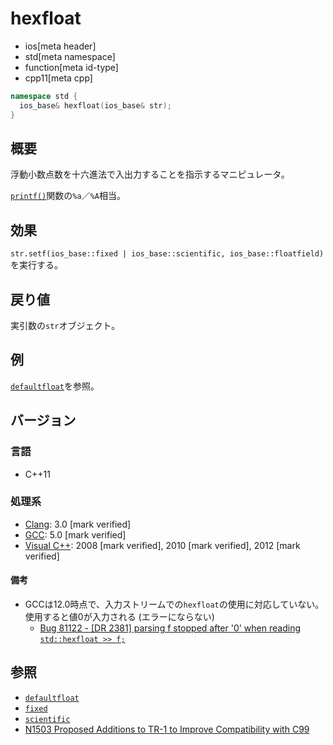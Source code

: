 # hexfloat
* ios[meta header]
* std[meta namespace]
* function[meta id-type]
* cpp11[meta cpp]

```cpp
namespace std {
  ios_base& hexfloat(ios_base& str);
}
```

## 概要
浮動小数点数を十六進法で入出力することを指示するマニピュレータ。

[`printf()`](https://web.archive.org/web/20230605132525/https://linuxjm.osdn.jp/html/LDP_man-pages/man3/printf.3.html)関数の`%a`／`%A`相当。

## 効果
`str.setf(ios_base::fixed | ios_base::scientific, ios_base::floatfield)`を実行する。

## 戻り値
実引数の`str`オブジェクト。

## 例
[`defaultfloat`](defaultfloat.md)を参照。

## バージョン
### 言語
- C++11

### 処理系
- [Clang](/implementation.md#clang): 3.0 [mark verified]
- [GCC](/implementation.md#gcc): 5.0 [mark verified]
- [Visual C++](/implementation.md#visual_cpp): 2008 [mark verified], 2010 [mark verified], 2012 [mark verified]


#### 備考
- GCCは12.0時点で、入力ストリームでの`hexfloat`の使用に対応していない。使用すると値0が入力される (エラーにならない)
    - [Bug 81122 - [DR 2381] parsing f stopped after '0' when reading `std::hexfloat >> f;`](https://gcc.gnu.org/bugzilla/show_bug.cgi?id=81122)


## 参照
- [`defaultfloat`](defaultfloat.md)
- [`fixed`](fixed.md)
- [`scientific`](scientific.md)
- [N1503 Proposed Additions to TR-1 to Improve Compatibility with C99](http://www.open-std.org/jtc1/sc22/wg21/docs/papers/2003/n1503.htm)
